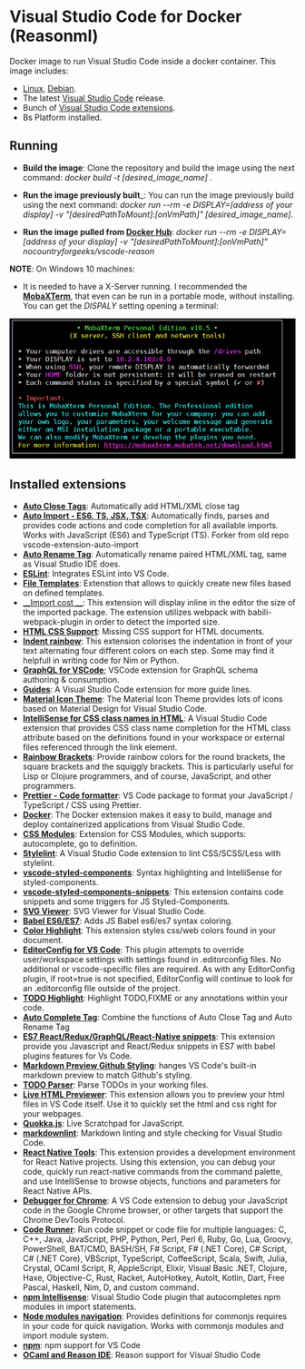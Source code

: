# Visual Studio Code for Docker (Reasonml)

Docker image to run Visual Studio Code inside a docker container. This image includes:
- [Linux](https://getgnulinux.org), [Debian](https://www.debian.org/index.en.html).
- The latest [Visual Studio Code](https://code.visualstudio.com/) release.
- Bunch of [Visual Studio Code extensions](https://marketplace.visualstudio.com/).
- Bs Platform installed.

## Running

- __Build the image__: Clone the repository and build the image using the next command: _docker build -t [desired_image_name] ._

- __Run the image previously built___: You can run the image previously build using the next command: _docker run --rm -e DISPLAY=[address of your display] -v "[desiredPathToMount]:[onVmPath]" [desired_image_name]_.

- __Run the image pulled from [Docker Hub](https://hub.docker.com/)__: _docker run --rm -e DISPLAY=[address of your display] -v "[desiredPathToMount]:[onVmPath]" nocountryforgeeks/vscode-reason_

__NOTE__: On Windows 10 machines:
  - It is needed to have a X-Server running. I recommended the [__MobaXTerm__](https://mobaxterm.mobatek.net/), that even can be run in a portable mode, without installing. You can get the _DISPALY_ setting opening a terminal:

  ![__MobaXTerm terminal configuration__](./doc/mobaXterm-terminal.PNG)

## Installed extensions

- [__Auto Close Tags__](https://marketplace.visualstudio.com/items?itemName=formulahendry.auto-close-tag): Automatically add HTML/XML close tag
- [__Auto Import - ES6, TS, JSX, TSX__](https://marketplace.visualstudio.com/items?itemName=NuclleaR.vscode-extension-auto-import): Automatically finds, parses and provides code actions and code completion for all available imports. Works with JavaScript (ES6) and TypeScript (TS). Forker from old repo vscode-extension-auto-import
- [__Auto Rename Tag__](https://marketplace.visualstudio.com/items?itemName=formulahendry.auto-rename-tag): Automatically rename paired HTML/XML tag, same as Visual Studio IDE does.
- [__ESLint__](https://marketplace.visualstudio.com/items?itemName=dbaeumer.vscode-eslint): Integrates ESLint into VS Code.
- [__File Templates__](https://github.com/brpaz/vscode-file-templates-ext): Extenstion that allows to quickly create new files based on defined templates.
- [__Import cost __](https://marketplace.visualstudio.com/items?itemName=wix.vscode-import-cost): This extension will display inline in the editor the size of the imported package. The extension utilizes webpack with babili-webpack-plugin in order to detect the imported size.
- [__HTML CSS Support__](https://marketplace.visualstudio.com/items?itemName=ecmel.vscode-html-css): Missing CSS support for HTML documents.
- [__Indent rainbow__](https://marketplace.visualstudio.com/items?itemName=oderwat.indent-rainbow): This extension colorises the indentation in front of your text alternating four different colors on each step. Some may find it helpfull in writing code for Nim or Python.
- [__GraphQL for VSCode__](https://marketplace.visualstudio.com/items?itemName=kumar-harsh.graphql-for-vscode); VSCode extension for GraphQL schema authoring & consumption.
- [__Guides__](https://marketplace.visualstudio.com/items?itemName=spywhere.guides): A Visual Studio Code extension for more guide lines.
- [__Material Icon Theme__](https://marketplace.visualstudio.com/items?itemName=PKief.material-icon-theme): The Material Icon Theme provides lots of icons based on Material Design for Visual Studio Code.
- [__IntelliSense for CSS class names in HTML__](https://marketplace.visualstudio.com/items?itemName=Zignd.html-css-class-completion): A Visual Studio Code extension that provides CSS class name completion for the HTML class attribute based on the definitions found in your workspace or external files referenced through the link element.
- [__Rainbow Brackets__](https://marketplace.visualstudio.com/items?itemName=2gua.rainbow-brackets): Provide rainbow colors for the round brackets, the square brackets and the squiggly brackets. This is particularly useful for Lisp or Clojure programmers, and of course, JavaScript, and other programmers.
- [__Prettier - Code formatter__](https://marketplace.visualstudio.com/items?itemName=esbenp.prettier-vscode): VS Code package to format your JavaScript / TypeScript / CSS using Prettier.
- [__Docker__](https://marketplace.visualstudio.com/items?itemName=PeterJausovec.vscode-docker): The Docker extension makes it easy to build, manage and deploy containerized applications from Visual Studio Code.
- [__CSS Modules__](https://marketplace.visualstudio.com/items?itemName=clinyong.vscode-css-modules): Extension for CSS Modules, which supports: autocomplete, go to definition.
- [__Stylelint__](https://marketplace.visualstudio.com/items?itemName=shinnn.stylelint): A Visual Studio Code extension to lint CSS/SCSS/Less with stylelint.
- [__vscode-styled-components__](https://marketplace.visualstudio.com/items?itemName=jpoissonnier.vscode-styled-components): Syntax highlighting and IntelliSense for styled-components.
- [__vscode-styled-components-snippets__](https://marketplace.visualstudio.com/items?itemName=lXSPandora.vscode-styled-components-snippets): This extension contains code snippets and some triggers for JS Styled-Components.
- [__SVG Viewer__](https://marketplace.visualstudio.com/items?itemName=cssho.vscode-svgviewer): SVG Viewer for Visual Studio Code.
- [__Babel ES6/ES7__](https://marketplace.visualstudio.com/items?itemName=dzannotti.vscode-babel-coloring): Adds JS Babel es6/es7 syntax coloring.
- [__Color Highlight__](https://marketplace.visualstudio.com/items?itemName=naumovs.color-highlight): This extension styles css/web colors found in your document.
- [__EditorConfig for VS Code__](https://marketplace.visualstudio.com/items?itemName=EditorConfig.editorconfig): This plugin attempts to override user/workspace settings with settings found in .editorconfig files. No additional or vscode-specific files are required. As with any EditorConfig plugin, if root=true is not specified, EditorConfig will continue to look for an .editorconfig file outside of the project.
- [__TODO Highlight__](https://marketplace.visualstudio.com/items?itemName=wayou.vscode-todo-highlight): Highlight TODO,FIXME or any annotations within your code.
- [__Auto Complete Tag__](https://marketplace.visualstudio.com/items?itemName=formulahendry.auto-complete-tag): Combine the functions of Auto Close Tag and Auto Rename Tag
- [__ES7 React/Redux/GraphQL/React-Native snippets__](https://marketplace.visualstudio.com/items?itemName=dsznajder.es7-react-js-snippets): This extension provide you Javascript and React/Redux snippets in ES7 with babel plugins features for Vs Code.
- [__Markdown Preview Github Styling__](https://marketplace.visualstudio.com/items?itemName=bierner.markdown-preview-github-styles): hanges VS Code's built-in markdown preview to match Github's styling.
- [__TODO Parser__](https://marketplace.visualstudio.com/items?itemName=minhthai.vscode-todo-parser): Parse TODOs in your working files.
- [__Live HTML Previewer__](https://marketplace.visualstudio.com/items?itemName=hdg.live-html-previewer): This extension allows you to preview your html files in VS Code itself. Use it to quickly set the html and css right for your webpages.
- [__Quokka.js__](https://marketplace.visualstudio.com/items?itemName=WallabyJs.quokka-vscode): Live Scratchpad for JavaScript.
- [__markdownlint__](https://marketplace.visualstudio.com/items?itemName=DavidAnson.vscode-markdownlint): Markdown linting and style checking for Visual Studio Code.
- [__React Native Tools__](https://marketplace.visualstudio.com/items?itemName=vsmobile.vscode-react-native): This extension provides a development environment for React Native projects. Using this extension, you can debug your code, quickly run react-native commands from the command palette, and use IntelliSense to browse objects, functions and parameters for React Native APIs.
- [__Debugger for Chrome__](https://marketplace.visualstudio.com/items?itemName=msjsdiag.debugger-for-chrome): A VS Code extension to debug your JavaScript code in the Google Chrome browser, or other targets that support the Chrome DevTools Protocol.
- [__Code Runner__](https://marketplace.visualstudio.com/items?itemName=formulahendry.code-runner): Run code snippet or code file for multiple languages: C, C++, Java, JavaScript, PHP, Python, Perl, Perl 6, Ruby, Go, Lua, Groovy, PowerShell, BAT/CMD, BASH/SH, F# Script, F# (.NET Core), C# Script, C# (.NET Core), VBScript, TypeScript, CoffeeScript, Scala, Swift, Julia, Crystal, OCaml Script, R, AppleScript, Elixir, Visual Basic .NET, Clojure, Haxe, Objective-C, Rust, Racket, AutoHotkey, AutoIt, Kotlin, Dart, Free Pascal, Haskell, Nim, D, and custom command.
- [__npm Intellisense__](https://marketplace.visualstudio.com/items?itemName=christian-kohler.npm-intellisense): Visual Studio Code plugin that autocompletes npm modules in import statements.
- [__Node modules navigation__](https://marketplace.visualstudio.com/items?itemName=gegeke.node-modules-navigation): Provides definitions for commonjs requires in your code for quick navigation. Works with commonjs modules and import module system.
- [__npm__](https://marketplace.visualstudio.com/items?itemName=eg2.vscode-npm-script): npm support for VS Code
- [__OCaml and Reason IDE__](https://marketplace.visualstudio.com/items?itemName=freebroccolo.reasonml): Reason support for Visual Studio Code
